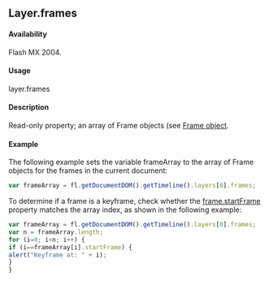 ## Layer.frames

#### Availability

Flash MX 2004.

#### Usage

layer.frames

#### Description

Read-only property; an array of Frame objects (see [Frame object](../Frame_object/frame_summary.md).

#### Example

The following example sets the variable frameArray to the array of Frame objects for the frames in the current document:

```javascript
var frameArray = fl.getDocumentDOM().getTimeline().layers[0].frames;
```

To determine if a frame is a keyframe, check whether the [frame.startFrame](../Frame_object/frame36.md) property
matches the array index, as shown in the following example:
```javascript
var frameArray = fl.getDocumentDOM().getTimeline().layers[0].frames;
var n = frameArray.length;
for (i=0; i<n; i++) {
if (i==frameArray[i].startFrame) {
alert("Keyframe at: " + i);
}   
}
```